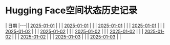 # Hugging Face空间状态历史记录

| 日期 
|---|| [2025-01-01](https://github.com/ACRoota/HF-Space-Helper/commits/391559823b686c896148e99d040d4af02e71fefa/docs/index.html) |  |
| [2025-01-01](https://github.com/ACRoota/HF-Space-Helper/commits/5af2095624214dc597d7989fb617d25f023508fc/docs/index.html) |  |
| [2025-01-01](https://github.com/ACRoota/HF-Space-Helper/commits/47d35c7278128e9c0a56f7620980f45acbb4aa21/docs/index.html) |  |
| [2025-01-01](https://github.com/ACRoota/HF-Space-Helper/commits/433d58815871c0438b91f034a0c2233be2b5e2c2/docs/index.html) |  |
| [2025-01-02](https://github.com/ACRoota/HF-Space-Helper/commits/1b130cec1bc2c4509a9cd6894a6753cc01aeba94/docs/index.html) |  |
| [2025-01-02](https://github.com/ACRoota/HF-Space-Helper/commits/e51d502f7e49dad8c3b2c6729613ec188e2c4798/docs/index.html) |  |
| [2025-01-02](https://github.com/ACRoota/HF-Space-Helper/commits/dfaa6891fff39d6aeefb58535c656f051488cc89/docs/index.html) |  |
| [2025-01-02](https://github.com/ACRoota/HF-Space-Helper/commits/a1ef98b9f8b60aa00b278ae83a3cb2fd1fa16490/docs/index.html) |  |
| [2025-01-02](https://github.com/ACRoota/HF-Space-Helper/commits/ba4f837a5348523a148b7e5998705243d9aeda14/docs/index.html) |  |
| [2025-01-02](https://github.com/ACRoota/HF-Space-Helper/commits/a7f581cd2258ec7a460b04507fcdee3678dca0a4/docs/index.html) |  |
| [2025-01-03](https://github.com/ACRoota/HF-Space-Helper/commits/e747a6f3852aade03e7690148b8ebf4fa85465a5/docs/index.html) |  |
| [2025-01-03](https://github.com/ACRoota/HF-Space-Helper/commits/25a008c2b4ac2c668e8f8b678ff7e386cc70f92a/docs/index.html) |  |
